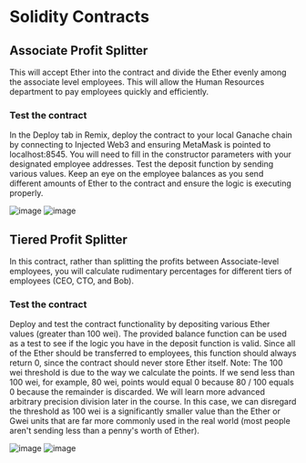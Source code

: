 # Solidity Contracts

## Associate Profit Splitter
This will accept Ether into the contract and divide the Ether evenly among the associate level employees. This will allow the Human Resources department to pay employees quickly and efficiently.
### Test the contract

In the Deploy tab in Remix, deploy the contract to your local Ganache chain by connecting to Injected Web3 and ensuring MetaMask is pointed to localhost:8545.
You will need to fill in the constructor parameters with your designated employee addresses.
Test the deposit function by sending various values. Keep an eye on the employee balances as you send different amounts of Ether to the contract and ensure the logic is executing properly.

![image](https://user-images.githubusercontent.com/20588107/110081224-d899af80-7d48-11eb-8a8c-7d09e3c8dbfa.png)
![image](https://user-images.githubusercontent.com/20588107/110081280-eea77000-7d48-11eb-8206-13360f7feb6d.png)


## Tiered Profit Splitter
In this contract, rather than splitting the profits between Associate-level employees, you will calculate rudimentary percentages for different tiers of employees (CEO, CTO, and Bob).
### Test the contract
Deploy and test the contract functionality by depositing various Ether values (greater than 100 wei).
The provided balance function can be used as a test to see if the logic you have in the deposit function is valid. Since all of the Ether should be transferred to employees, this function should always return 0, since the contract should never store Ether itself.
Note: The 100 wei threshold is due to the way we calculate the points. If we send less than 100 wei, for example, 80 wei, points would equal 0 because 80 / 100 equals 0 because the remainder is discarded. We will learn more advanced arbitrary precision division later in the course. In this case, we can disregard the threshold as 100 wei is a significantly smaller value than the Ether or Gwei units that are far more commonly used in the real world (most people aren't sending less than a penny's worth of Ether).

![image](https://user-images.githubusercontent.com/20588107/110081322-0121a980-7d49-11eb-9bc9-abafb4bdc77e.png)
![image](https://user-images.githubusercontent.com/20588107/110081342-07178a80-7d49-11eb-8846-601a81a29978.png)






